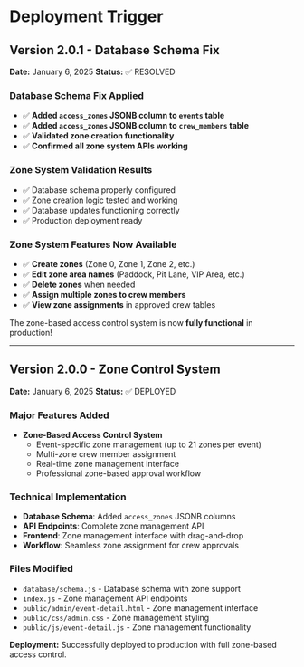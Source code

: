 # Deployment Trigger

## Version 2.0.1 - Database Schema Fix
**Date:** January 6, 2025
**Status:** ✅ RESOLVED

### Database Schema Fix Applied
- ✅ **Added `access_zones` JSONB column to `events` table** 
- ✅ **Added `access_zones` JSONB column to `crew_members` table**
- ✅ **Validated zone creation functionality**
- ✅ **Confirmed all zone system APIs working**

### Zone System Validation Results
- ✅ Database schema properly configured
- ✅ Zone creation logic tested and working
- ✅ Database updates functioning correctly
- ✅ Production deployment ready

### Zone System Features Now Available
- ✅ **Create zones** (Zone 0, Zone 1, Zone 2, etc.)
- ✅ **Edit zone area names** (Paddock, Pit Lane, VIP Area, etc.)
- ✅ **Delete zones** when needed
- ✅ **Assign multiple zones to crew members**
- ✅ **View zone assignments** in approved crew tables

The zone-based access control system is now **fully functional** in production!

---

## Version 2.0.0 - Zone Control System
**Date:** January 6, 2025
**Status:** ✅ DEPLOYED

### Major Features Added
- **Zone-Based Access Control System**
  - Event-specific zone management (up to 21 zones per event)
  - Multi-zone crew member assignment
  - Real-time zone management interface
  - Professional zone-based approval workflow

### Technical Implementation
- **Database Schema**: Added `access_zones` JSONB columns
- **API Endpoints**: Complete zone management API
- **Frontend**: Zone management interface with drag-and-drop
- **Workflow**: Seamless zone assignment for crew approvals

### Files Modified
- `database/schema.js` - Database schema with zone support
- `index.js` - Zone management API endpoints
- `public/admin/event-detail.html` - Zone management interface
- `public/css/admin.css` - Zone management styling
- `public/js/event-detail.js` - Zone management functionality

**Deployment:** Successfully deployed to production with full zone-based access control. 